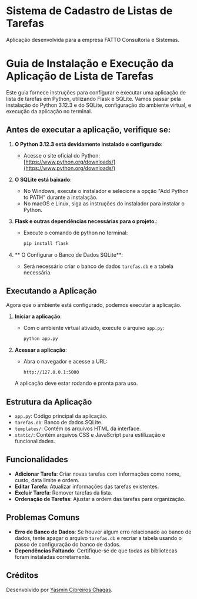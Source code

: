 # Sistema de Cadastro de Listas de Tarefas
Aplicação desenvolvida para a empresa FATTO Consultoria e Sistemas.

# Guia de Instalação e Execução da Aplicação de Lista de Tarefas

Este guia fornece instruções para configurar e executar uma aplicação de lista de tarefas em Python, utilizando Flask e SQLite. Vamos passar pela instalação do Python 3.12.3 e do SQLite, configuração do ambiente virtual, e execução da aplicação no terminal.

## Antes de executar a aplicação, verifique se:

1. **O Python 3.12.3 está devidamente instalado e configurado**:
   - Acesse o site oficial do Python: [https://www.python.org/downloads/](https://www.python.org/downloads/)

2. **O SQLite está baixado**:
   - No Windows, execute o instalador e selecione a opção "Add Python to PATH" durante a instalação.
   - No macOS e Linux, siga as instruções do instalador para instalar o Python.
  
3. **Flask e outras dependências necessárias para o projeto.**:
   - Execute o comando de python no terminal:
      ```bash
     pip install flask
     ```
4. ** O Configurar o Banco de Dados SQLite**:
   - Será necessário criar o banco de dados `tarefas.db` e a tabela necessária.

## Executando a Aplicação

Agora que o ambiente está configurado, podemos executar a aplicação.

1. **Iniciar a aplicação**:
   - Com o ambiente virtual ativado, execute o arquivo `app.py`:
     ```bash
     python app.py
     ```

2. **Acessar a aplicação**:
   - Abra o navegador e acesse a URL:
     ```
     http://127.0.0.1:5000
     ```

   A aplicação deve estar rodando e pronta para uso.

## Estrutura da Aplicação

- `app.py`: Código principal da aplicação.
- `tarefas.db`: Banco de dados SQLite.
- `templates/`: Contém os arquivos HTML da interface.
- `static/`: Contém arquivos CSS e JavaScript para estilização e funcionalidades.

## Funcionalidades

- **Adicionar Tarefa**: Criar novas tarefas com informações como nome, custo, data limite e ordem.
- **Editar Tarefa**: Atualizar informações das tarefas existentes.
- **Excluir Tarefa**: Remover tarefas da lista.
- **Ordenação de Tarefas**: Ajustar a ordem das tarefas para organização.

## Problemas Comuns

- **Erro de Banco de Dados**: Se houver algum erro relacionado ao banco de dados, tente apagar o arquivo `tarefas.db` e recriar a tabela usando o passo de configuração do banco de dados.
- **Dependências Faltando**: Certifique-se de que todas as bibliotecas foram instaladas corretamente.

## Créditos

Desenvolvido por [Yasmin Cibreiros Chagas](https://github.com/yasminccs).
